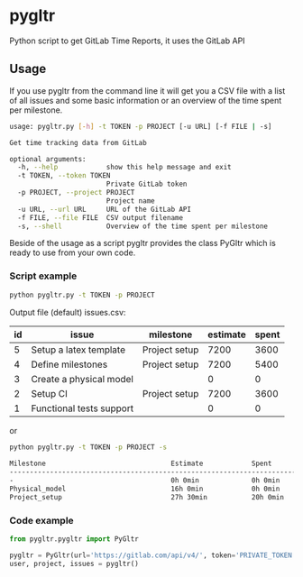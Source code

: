 # pygltr
Python script to get GitLab Time Reports, it uses the GitLab API  

## Usage
If you use pygltr from the command line it will get you a CSV file with a list of all issues and some basic information or an overview of the time spent per milestone.
```bash
usage: pygltr.py [-h] -t TOKEN -p PROJECT [-u URL] [-f FILE | -s]

Get time tracking data from GitLab

optional arguments:
  -h, --help            show this help message and exit
  -t TOKEN, --token TOKEN
                        Private GitLab token
  -p PROJECT, --project PROJECT
                        Project name
  -u URL, --url URL     URL of the GitLab API
  -f FILE, --file FILE  CSV output filename
  -s, --shell           Overview of the time spent per milestone
```

Beside of the usage as a script pygltr provides the class PyGltr which is ready to use from your own code.

### Script example

```bash
python pygltr.py -t TOKEN -p PROJECT
```
Output file (default) issues.csv:

| id | issue                              | milestone      | estimate | spent | 
|----|------------------------------------|----------------|----------|-------| 
| 5  | Setup a latex template             | Project setup  | 7200     | 3600  | 
| 4  | Define milestones                  | Project setup  | 7200     | 5400  | 
| 3  | Create a physical model            |                | 0        | 0     | 
| 2  | Setup CI                           | Project setup  | 7200     | 3600  | 
| 1  | Functional tests support           |                | 0        | 0     | 

or

```bash
python pygltr.py -t TOKEN -p PROJECT -s
    
Milestone                               Estimate            Spent               
--------------------------------------------------------------------------------
-                                       0h 0min             0h 0min             
Physical_model                          16h 0min            0h 0min             
Project_setup                           27h 30min           20h 0min   
```

### Code example
```python
from pygltr.pygltr import PyGltr

pygltr = PyGltr(url='https://gitlab.com/api/v4/', token='PRIVATE_TOKEN', project_name='PROJECT_NAME')
user, project, issues = pygltr()
```